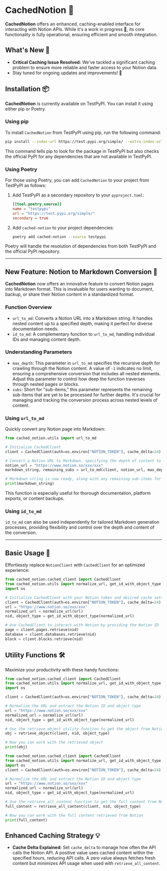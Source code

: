 # CachedNotion 🔧
**CachedNotion** offers an enhanced, caching-enabled interface for interacting with Notion APIs. While it's a work in progress 🚧, its core functionality is fully operational, ensuring efficient and smooth integration.

## What's New 🌟
- **Critical Caching Issue Resolved:** We've tackled a significant caching problem to ensure more reliable and faster access to your Notion data.
- Stay tuned for ongoing updates and improvements! 💼

## Installation 📦

**CachedNotion** is currently available on TestPyPI. You can install it using either pip or Poetry.

### Using pip

To install `CachedNotion` from TestPyPI using pip, run the following command:

```bash
pip install --index-url https://test.pypi.org/simple/ --extra-index-url https://pypi.org/simple cached-notion
```

This command tells pip to look for the package in TestPyPI but also checks the official PyPI for any dependencies that are not available in TestPyPI.

### Using Poetry

For those using Poetry, you can add `CachedNotion` to your project from TestPyPI as follows:

1. Add TestPyPI as a secondary repository to your `pyproject.toml`:

   ```toml
   [[tool.poetry.source]]
   name = "testpypi"
   url = "https://test.pypi.org/simple/"
   secondary = true
   ```

2. Add `cached-notion` to your project dependencies:

   ```bash
   poetry add cached-notion --source testpypi
   ```

Poetry will handle the resolution of dependencies from both TestPyPI and the official PyPI repository.

---

## New Feature: Notion to Markdown Conversion 📝

**CachedNotion** now offers an innovative feature to convert Notion pages into Markdown format. This is invaluable for users wanting to document, backup, or share their Notion content in a standardized format.

### Function Overview

- `url_to_md`: Converts a Notion URL into a Markdown string. It handles nested content up to a specified depth, making it perfect for diverse documentation needs.
- `id_to_md`: A complementary function to `url_to_md`, handling individual IDs and managing content depth.

### Understanding Parameters

- `max_depth`: This parameter in `url_to_md` specifies the recursive depth for crawling through the Notion content. A value of `-1` indicates no limit, ensuring a comprehensive conversion that includes all nested elements. Adjust this parameter to control how deep the function traverses through nested pages or blocks.
- `subs`: Short for "sub-items," this parameter represents the remaining sub-items that are yet to be processed for further depths. It's crucial for managing and tracking the conversion process across nested levels of content.

### Using `url_to_md`

Quickly convert any Notion page into Markdown:
```python
from cached_notion.utils import url_to_md

# Initialize CachedClient
client = CachedClient(auth=os.environ["NOTION_TOKEN"], cache_delta=24)

# Convert a Notion URL to Markdown, specifying the depth of content to include
notion_url = "https://www.notion.so/xxx/xxx"
markdown_string, remaining_subs = url_to_md(client, notion_url, max_depth=-1)

# Markdown string is now ready, along with any remaining sub-items for further processing
print(markdown_string)
```

This function is especially useful for thorough documentation, platform exports, or content backups.

### Using `id_to_md`

`id_to_md` can also be used independently for tailored Markdown generation processes, providing flexibility and control over the depth and content of the conversion.

---
## Basic Usage 📖
Effortlessly replace `NotionClient` with `CachedClient` for an optimized experience:
```python
from cached_notion.cached_client import CachedClient
from cached_notion.utils import normalize_url, get_id_with_object_type
import os

# Initialize CachedClient with your Notion token and desired cache settings
client = CachedClient(auth=os.environ["NOTION_TOKEN"], cache_delta=24)
url = "https://www.notion.so/xxx/xxx"
normalized_url = normalize_url(url)
nid, object_type = get_id_with_object_type(normalized_url)

# Use CachedClient to interact with Notion by providing the Notion ID
page = client.pages.retrieve(nid)
database = client.databases.retrieve(nid)
block = client.blocks.retrieve(nid)
```

## Utility Functions 🛠️
Maximize your productivity with these handy functions:
```python
from cached_notion.cached_client import CachedClient
from cached_notion.utils import normalize_url, get_id_with_object_type, retrieve_object
import os

client = CachedClient(auth=os.environ["NOTION_TOKEN"], cache_delta=24)

# Normalize the URL and extract the Notion ID and object type
url = "https://www.notion.so/xxx/xxx"
normalized_url = normalize_url(url)
nid, object_type = get_id_with_object_type(normalized_url)

# Use the retrieve_object utility function to get the object from Notion
obj = retrieve_object(client, nid, object_type)

# Now you can work with the retrieved object
print(obj)
```

```python
from cached_notion.cached_client import CachedClient
from cached_notion.utils import normalize_url, get_id_with_object_type, retrieve_all_content
import os
client = CachedClient(auth=os.environ["NOTION_TOKEN"], cache_delta=24)

# Normalize the URL and extract the Notion ID and object type
url = "https://www.notion.so/xxx/xxx"
normalized_url = normalize_url(url)
nid, object_type = get_id_with_object_type(normalized_url)

# Use the retrieve_all_content function to get the full content from Notion
full_content = retrieve_all_content(client, nid, object_type)

# Now you can work with the full content retrieved from Notion
print(full_content)
```

## Enhanced Caching Strategy 💡
- **Cache Delta Explained:** Set `cache_delta` to manage how often the API calls the Notion API. A positive value uses cached content within the specified hours, reducing API calls. A zero value always fetches fresh content but minimizes API usage when used with `retrieve_all_content`.
